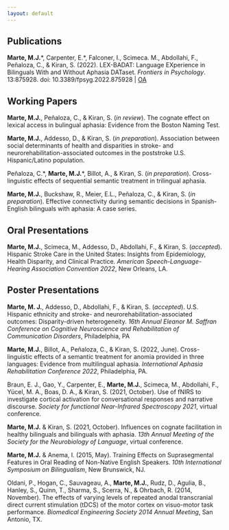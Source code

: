```yaml
---
layout: default
---
```

## Publications
**Marte, M.J.**\*, Carpenter, E.\*, Falconer, I., Scimeca. M., Abdollahi, F., Peñaloza, C., & Kiran, S. (2022). LEX-BADAT: Language EXperience in Bilinguals With and Without Aphasia DATaset. _Frontiers in Psychology_. 13:875928. doi: 10.3389/fpsyg.2022.875928 | [OA](https://www.frontiersin.org/articles/10.3389/fpsyg.2022.875928/full)

## Working Papers
**Marte, M.J.**, Peñaloza, C., & Kiran, S. (_in review_). The cognate effect on lexical access in bulingual aphasia: Evidence from the Boston Naming Test.

**Marte, M.J.**, Addesso, D., & Kiran, S. (_in preparation_). Association between social determinants of health and disparities in stroke- and neurorehabilitation-associated outcomes in the poststroke U.S. Hispanic/Latino population.

Peñaloza, C.\*, **Marte, M.J.**\*, Billot, A., & Kiran, S. (_in preparation_). Cross-linguistic effects of sequential semantic treatment in trilingual aphasia.

**Marte, M.J.**, Buckshaw, R., Meier, E.L., Peñaloza, C., & Kiran, S. (_in preparation_). Effective connectivity during semantic decisions in Spanish-English bilinguals with aphasia: A case series.

## Oral Presentations
**Marte, M.J.**, Scimeca, M., Addesso, D., Abdollahi, F., & Kiran, S. (_accepted_). Hispanic Stroke Care in the United States: Insights from Epidemiology, Health Disparity, and Clinical Practice. _American Speech-Language-Hearing Association Convention 2022_, New Orleans, LA.

## Poster Presentations
**Marte, M. J.**, Addesso, D., Abdollahi, F., & Kiran, S. (_accepted_). U.S. Hispanic ethnicity and stroke- and neurorehabilitation-associated outcomes: Disparity-driven heterogeneity. _16th Annual Eleanor M. Saffran Conference on Cognitive Neuroscience and Rehabilitation of Communication Disorders_, Philadelphia, PA

**Marte, M.J.**, Billot, A., Peñaloza, C., & Kiran, S. (2022, June). Cross-linguistic effects of a semantic treatment for anomia provided in three languages: Evidence from multilingual aphasia. _International Aphasia Rehabilitation Conference 2022_, Philadelphia, PA.

Braun, E. J., Gao, Y., Carpenter, E., **Marte, M.J.**, Scimeca, M., Abdollahi, F., Yücel, M. A., Boas, D. A., \& Kiran, S. (2021, October). Use of fNIRS to investigate cortical activation for conversational responses and narrative discourse. _Society for functional Near-Infrared Spectroscopy 2021_, virtual conference.

**Marte, M.J.** & Kiran, S. (2021, October). Influences on cognate facilitation in healthy bilinguals and bilinguals with aphasia. _13th Annual Meeting of the Society for the Neurobiology of Language_, virtual conference.

**Marte, M.J.** & Anema, I. (2015, May). Training Effects on Suprasegmental Features in Oral Reading of Non-Native English Speakers. _10th International Symposium on Bilingualism_, New Brunswick, NJ.  

Oldani, P., Hogan, C., Sauvageau, A., **Marte, M.J.**, Rudz, D., Agulia, B., Hanley, S., Quinn, T., Sharma, S., Scerra, N., & Ohrbach, R. (2014, November). The effects of varying levels of repeated anodal transcranial direct current stimulation (tDCS) of the motor cortex on visuo-motor task performance. _Biomedical Engineering Society 2014 Annual Meeting_, San Antonio, TX.
